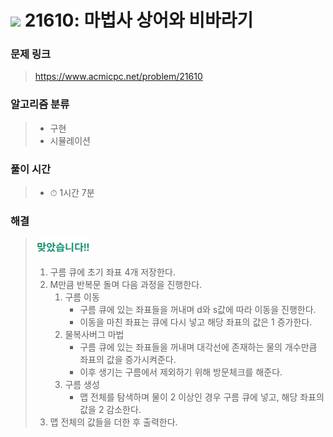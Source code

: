 # <img src="https://static.solved.ac/tier_small/11.svg" width=30> 21610: 마법사 상어와 비바라기 

### 문제 링크
> https://www.acmicpc.net/problem/21610

### 알고리즘 분류
>- 구현
>- 시뮬레이션

### 풀이 시간
>- ⏱ 1시간 7분

### 해결
> ![good](../../../Img/good.png)
>1. 구름 큐에 초기 좌표 4개 저장한다.
>2. M만큼 반복문 돌며 다음 과정을 진행한다.
>       1. 구름 이동
>           - 구름 큐에 있는 좌표들을 꺼내며 d와 s값에 따라 이동을 진행한다.
>           - 이동을 마친 좌표는 큐에 다시 넣고 해당 좌표의 값은 1 증가한다.
>       2. 물복사버그 마법
>           - 구름 큐에 있는 좌표들을 꺼내며 대각선에 존재하는 물의 개수만큼 좌표의 값을 증가시켜준다. 
>           - 이후 생기는 구름에서 제외하기 위해 방문체크를 해준다.
>       3. 구름 생성
>           - 맵 전체를 탐색하며 물이 2 이상인 경우 구름 큐에 넣고, 해당 좌표의 값을 2 감소한다.
>3. 맵 전체의 값들을 더한 후 출력한다.
